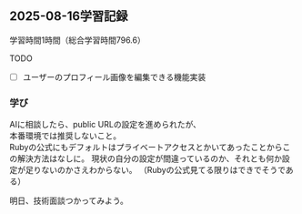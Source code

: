 ## 2025-08-16学習記録
学習時間1時間（総合学習時間796.6）

TODO
- [ ] ユーザーのプロフィール画像を編集できる機能実装


### 学び
AIに相談したら、public URLの設定を進められたが、  
本番環境では推奨しないこと。  
Rubyの公式にもデフォルトはプライベートアクセスとかいてあったことからこの解決方法はなしに。
現状の自分の設定が間違っているのか、それとも何か設定が足りないのかさえわからない。
（Rubyの公式見てる限りはできでそうである）

明日、技術面談つかってみよう。